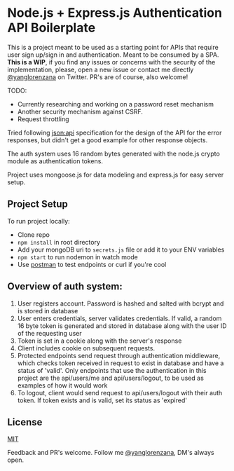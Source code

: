 # Node.js + Express.js Authentication API Boilerplate

This is a project meant to be used as a starting point for APIs that require user sign up/sign in and authentication. Meant to be consumed by a SPA. **This is a WIP**, if you find any issues or concerns with the security of the implementation, please, open a new issue or contact me directly [@yanglorenzana](https://twitter.com/yanglorenzana) on Twitter. PR's are of course, also welcome!

TODO:

- Currently researching and working on a password reset mechanism
- Another security mechanism against CSRF.
- Request throttling

Tried following [json:api](http://jsonapi.org/) specification for the design of the API for the error responses, but didn't get a good example for other response objects.

The auth system uses 16 random bytes generated with the node.js crypto module as authentication tokens.

Project uses mongoose.js for data modeling and express.js for easy server setup.

## Project Setup

To run project locally:

- Clone repo
- `npm install` in root directory
- Add your mongoDB uri to `secrets.js` file or add it to your ENV variables
- `npm start` to run nodemon in watch mode
- Use [postman](https://https://www.getpostman.com/) to test endpoints or curl if you're cool

## Overview of auth system:

1.  User registers account. Password is hashed and salted with bcrypt and is stored in database
2.  User enters credentials, server validates credentials. If valid, a random 16 byte token is generated and stored in database along with the user ID of the requesting user
3.  Token is set in a cookie along with the server's response
4.  Client includes cookie on subsequent requests.
5.  Protected endpoints send request through authentication middleware, which checks token received in request to exist in database and have a status of 'valid'. Only endpoints that use the authentication in this project are the api/users/me and api/users/logout, to be used as examples of how it would work
6.  To logout, client would send request to api/users/logout with their auth token. If token exists and is valid, set its status as 'expired'

## License

[MIT](https://github.com/ylorenzana/node-express-api-auth/blob/master/LICENSE)

Feedback and PR's welcome. Follow me [@yanglorenzana](https://twitter.com/yanglorenzana), DM's always open.
